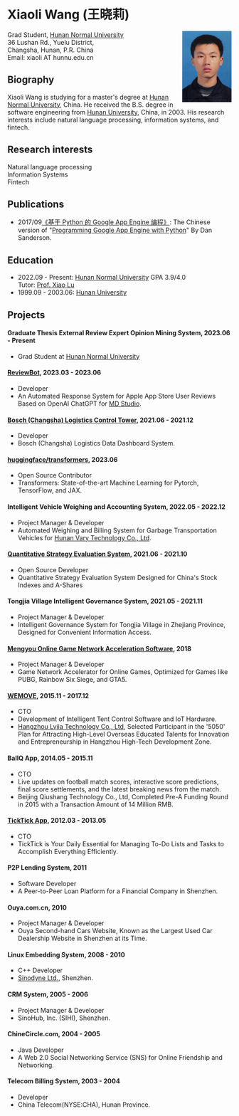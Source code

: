 # Xiaoli Wang  (王晓莉)

<img align="right" height="160" src="photos/xiaoli.jpg">

Grad Student, [Hunan Normal University](https://www.hunnu.edu.cn/)\
36 Lushan Rd., Yuelu District,\
Changsha, Hunan, P.R. China\
Email: xiaoli AT hunnu.edu.cn

## Biography
Xiaoli Wang is studying for a master's degree at [Hunan Normal University](https://www.hunnu.edu.cn/), China. He received the B.S. degree in software engineering from [Hunan University](http://www-en.hnu.edu.cn/), China, in 2003. His research interests include natural language processing, information systems, and fintech.

## Research interests
Natural language processing\
Information Systems\
Fintech

## Publications
- 2017/09[《基于 Python 的 Google App Engine 编程》](https://book.douban.com/subject/30282716/): The Chinese version of "[Programming Google App Engine with Python](https://www.amazon.com/Programming-Google-Engine-Python-Infrastructure-ebook/dp/B010GNIV88)" By Dan Sanderson.

## Education
- 2022.09 - Present: [Hunan Normal University](https://www.hunnu.edu.cn/) GPA 3.9/4.0\
  Tutor: [Prof. Xiao Lu](https://scholar.google.com/citations?hl=en&user=kT871PIAAAAJ)
- 1999.09 - 2003.06: [Hunan University](http://www-en.hnu.edu.cn/)

## Projects
#### Graduate Thesis External Review Expert Opinion Mining System, 2023.06 - Present
- Grad Student at [Hunan Normal University](https://www.hunnu.edu.cn/)

#### [ReviewBot](https://md.studio), 2023.03 - 2023.06
- Developer
- An Automated Response System for Apple App Store User Reviews Based on OpenAI ChatGPT for [MD Studio](https://md.studio).

#### [Bosch (Changsha) Logistics Control Tower](https://www.bosch.com.cn/en/our-company/bosch-in-china/bosch-automotive-products-changsha/), 2021.06 - 2021.12
- Developer
- Bosch (Changsha) Logistics Data Dashboard System.

#### [huggingface/transformers](https://github.com/huggingface/transformers/pull/24340), 2023.06
- Open Source Contributor
- Transformers: State-of-the-art Machine Learning for Pytorch, TensorFlow, and JAX.

#### Intelligent Vehicle Weighing and Accounting System, 2022.05 - 2022.12
- Project Manager & Developer
- Automated Weighing and Billing System for Garbage Transportation Vehicles for [Hunan Vary Technology Co., Ltd](http://en.vary.net.cn/).

#### [Quantitative Strategy Evaluation System](https://github.com/xiaoli/Light), 2021.06 - 2021.10
- Open Source Developer
- Quantitative Strategy Evaluation System Designed for China's Stock Indexes and A-Shares

#### Tongjia Village Intelligent Governance System, 2021.05 - 2021.11
- Project Manager & Developer
- Intelligent Governance System for Tongjia Village in Zhejiang Province, Designed for Convenient Information Access.

#### [Mengyou Online Game Network Acceleration Software](https://www.mengyou360.com/), 2018
- Project Manager & Developer
- Game Network Accelerator for Online Games, Optimized for Games like PUBG, Rainbow Six Siege, and GTA5.

#### [WEMOVE](https://www.wemovetech.com/en), 2015.11 - 2017.12
- CTO
- Development of Intelligent Tent Control Software and IoT Hardware.
- [Hangzhou Lvjia Technology Co., Ltd](https://www.wemovetech.com/en), Selected Participant in the '5050' Plan for Attracting High-Level Overseas Educated Talents for Innovation and Entrepreneurship in Hangzhou High-Tech Development Zone.

#### BallQ App, 2014.05 - 2015.11
- CTO
- Live updates on football match scores, interactive score predictions, final score settlements, and the latest breaking news from the match.
- Beijing Qiushang Technology Co., Ltd, Completed Pre-A Funding Round in 2015 with a Transaction Amount of 14 Million RMB.

#### [TickTick App](https://www.ticktick.com/?language=en_us), 2012.03 - 2013.05
- CTO
- TickTick is Your Daily Essential for Managing To-Do Lists and Tasks to Accomplish Everything Efficiently.

#### P2P Lending System, 2011
- Software Developer
- A Peer-to-Peer Loan Platform for a Financial Company in Shenzhen.

#### Ouya.com.cn, 2010
- Project Manager & Developer
- Ouya Second-hand Cars Website, Known as the Largest Used Car Dealership Website in Shenzhen at its Time.

#### Linux Embedding System, 2008 - 2010
- C++ Developer
- [Sinodyne Ltd.](https://sinodyne.net/), Shenzhen.

#### CRM System, 2005 - 2006
- Project Manager & Developer
- SinoHub, Inc. (SIHI), Shenzhen.

#### ChineCircle.com, 2004 - 2005
- Java Developer
- A Web 2.0 Social Networking Service (SNS) for Online Friendship and Networking.

#### Telecom Billing System, 2003 - 2004
- Developer
- China Telecom(NYSE:CHA), Hunan Province.